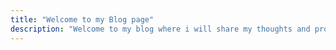 ```yaml
---
title: "Welcome to my Blog page"
description: "Welcome to my blog where i will share my thoughts and projects down below !"
---
```

